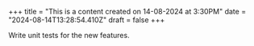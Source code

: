 +++
title = "This is a content created on 14-08-2024 at 3:30PM"
date = "2024-08-14T13:28:54.410Z"
draft = false
+++

  Write unit tests for the new features.
        